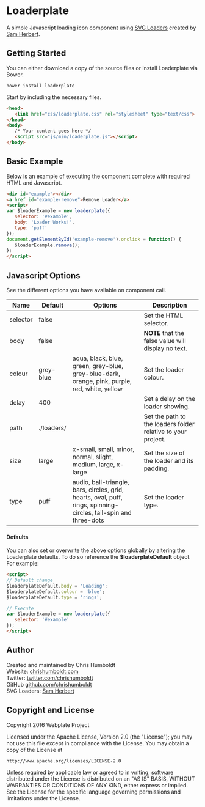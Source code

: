 # Loaderplate
A simple Javascript loading icon component using <a href="http://samherbert.net/svg-loaders/">SVG Loaders</a> created by <a href="https://twitter.com/sherb">Sam Herbert</a>.

## Getting Started
You can either download a copy of the source files or install Loaderplate via Bower.
```
bower install loaderplate
```

Start by including the necessary files.
```html
<head>
   <link href="css/loaderplate.css" rel="stylesheet" type="text/css">
</head>
<body>
   /* Your content goes here */
   <script src="js/min/loaderplate.js"></script>
</body>
```

## Basic Example
Below is an example of executing the component complete with required HTML and Javascript.
```html
<div id="example"></div>
<a href id="example-remove">Remove Loader</a>
<script>
var $loaderExample = new loaderplate({
   selector: '#example',
   body: 'Loader Works!',
   type: 'puff'
});
document.getElementById('example-remove').onclick = function() {
   $loaderExample.remove();
};
</script>
```

## Javascript Options
See the different options you have available on component call.

| Name | Default | Options | Description |
| ---- | ---- | ---- | ---- |
| selector | false | | Set the HTML selector. |
| body | false | | **NOTE** that the false value will display no text. |
| colour | grey-blue | aqua, black, blue, green, grey-blue, grey-blue-dark, orange, pink, purple, red, white, yellow | Set the loader colour. |
| delay | 400 | | Set a delay on the loader showing. |
| path | ./loaders/ | | Set the path to the loaders folder relative to your project. |
| size | large | x-small, small, minor, normal, slight, medium, large, x-large | Set the size of the loader and its padding. |
| type | puff | audio, ball-triangle, bars, circles, grid, hearts, oval, puff, rings, spinning-circles, tail-spin and three-dots | Set the loader type. |

#### Defaults
You can also set or overwrite the above options globally by altering the Loaderplate defaults. To do so reference the **$loaderplateDefault** object. For example:

```html
<script>
// Default change
$loaderplateDefault.body = 'Loading';
$loaderplateDefault.colour = 'blue';
$loaderplateDefault.type = 'rings';

// Execute
var $loaderExample = new loaderplate({
   selector: '#example'
});
</script>
```

## Author
Created and maintained by Chris Humboldt<br>
Website: <a href="http://chrishumboldt.com/">chrishumboldt.com</a><br>
Twitter: <a href="https://twitter.com/chrishumboldt">twitter.com/chrishumboldt</a><br>
GitHub <a href="https://github.com/chrishumboldt">github.com/chrishumboldt</a><br>
SVG Loaders: <a href="https://twitter.com/sherb">Sam Herbert</a><br>

## Copyright and License
Copyright 2016 Webplate Project

Licensed under the Apache License, Version 2.0 (the "License");
you may not use this file except in compliance with the License.
You may obtain a copy of the License at

    http://www.apache.org/licenses/LICENSE-2.0

Unless required by applicable law or agreed to in writing, software
distributed under the License is distributed on an "AS IS" BASIS,
WITHOUT WARRANTIES OR CONDITIONS OF ANY KIND, either express or implied.
See the License for the specific language governing permissions and
limitations under the License.
